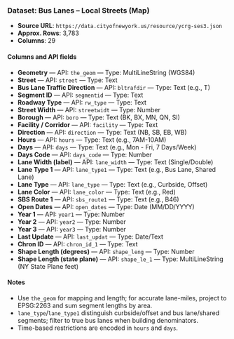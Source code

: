 ### Dataset: Bus Lanes – Local Streets (Map)

- **Source URL**: `https://data.cityofnewyork.us/resource/ycrg-ses3.json`
- **Approx. Rows**: 3,783
- **Columns**: 29

#### Columns and API fields
- **Geometry** — API: `the_geom` — Type: MultiLineString (WGS84)
- **Street** — API: `street` — Type: Text
- **Bus Lane Traffic Direction** — API: `bltrafdir` — Type: Text (e.g., T)
- **Segment ID** — API: `segmentid` — Type: Text
- **Roadway Type** — API: `rw_type` — Type: Text
- **Street Width** — API: `streetwidt` — Type: Number
- **Borough** — API: `boro` — Type: Text (BK, BX, MN, QN, SI)
- **Facility / Corridor** — API: `facility` — Type: Text
- **Direction** — API: `direction` — Type: Text (NB, SB, EB, WB)
- **Hours** — API: `hours` — Type: Text (e.g., 7AM-10AM)
- **Days** — API: `days` — Type: Text (e.g., Mon - Fri, 7 Days/Week)
- **Days Code** — API: `days_code` — Type: Number
- **Lane Width (label)** — API: `lane_width` — Type: Text (Single/Double)
- **Lane Type 1** — API: `lane_type1` — Type: Text (e.g., Bus Lane, Shared Lane)
- **Lane Type** — API: `lane_type` — Type: Text (e.g., Curbside, Offset)
- **Lane Color** — API: `lane_color` — Type: Text (e.g., Red)
- **SBS Route 1** — API: `sbs_route1` — Type: Text (e.g., B46)
- **Open Dates** — API: `open_dates` — Type: Date (MM/DD/YYYY)
- **Year 1** — API: `year1` — Type: Number
- **Year 2** — API: `year2` — Type: Number
- **Year 3** — API: `year3` — Type: Number
- **Last Update** — API: `last_updat` — Type: Date/Text
- **Chron ID** — API: `chron_id_1` — Type: Text
- **Shape Length (degrees)** — API: `shape_leng` — Type: Number
- **Shape Length (state plane)** — API: `shape_le_1` — Type: MultiLineString (NY State Plane feet)

#### Notes
- Use `the_geom` for mapping and length; for accurate lane-miles, project to EPSG:2263 and sum segment lengths by area.
- `lane_type`/`lane_type1` distinguish curbside/offset and bus lane/shared segments; filter to true bus lanes when building denominators.
- Time-based restrictions are encoded in `hours` and `days`.


